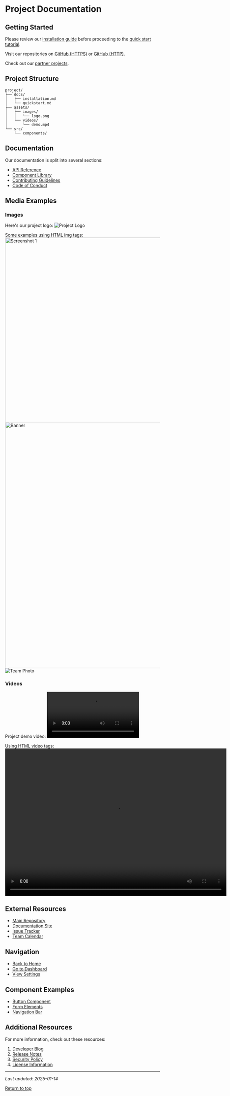 # Project Documentation

## Getting Started

Please review our [installation guide](./docs/installation.md) before proceeding to the [quick start tutorial](./docs/quickstart.md).

Visit our repositories on [GitHub (HTTPS)](https://github.com/example/project) or [GitHub (HTTP)](http://github.com/example/project-mirror).

Check out our [partner projects](/partners/index.md).

## Project Structure

```
project/
├── docs/
│   ├── installation.md
│   └── quickstart.md
├── assets/
│   ├── images/
│   │   └── logo.png
│   └── videos/
│       └── demo.mp4
└── src/
    └── components/
```

## Documentation

Our documentation is split into several sections:

- [API Reference](./docs/api/index.md)
- [Component Library](./src/components/README.md)
- [Contributing Guidelines](/CONTRIBUTING.md)
- [Code of Conduct](https://example.com/code-of-conduct)

## Media Examples

### Images

Here's our project logo:
![Project Logo](./assets/images/logo.png)

Some examples using HTML img tags:
<img src="./assets/images/screenshot1.png" alt="Screenshot 1" width="600">
<img src="/assets/images/banner.jpg" alt="Banner" width="800">
<img src="https://example.com/images/team.jpg" alt="Team Photo">

### Videos

Project demo video:
![Demo Video](./assets/videos/demo.mp4)

Using HTML video tags:
<video width="720" height="480" controls>
  <source src="./assets/videos/tutorial.mp4" type="video/mp4">
  <source src="/assets/videos/tutorial.webm" type="video/webm">
  Your browser does not support the video tag.
</video>

## External Resources

- [Main Repository](./README.md)
- [Documentation Site](https://docs.example.com)
- [Issue Tracker](./issues/index.md)
- [Team Calendar](/team/calendar)

## Navigation

- [Back to Home](./README.md)
- [Go to Dashboard](../dashboard/index.md)
- [View Settings](./settings/index.md)

## Component Examples

- [Button Component](./src/components/Button/README.md)
- [Form Elements](./src/components/Form/index.md)
- [Navigation Bar](/src/components/NavBar/documentation.md)

## Additional Resources

For more information, check out these resources:

1. [Developer Blog](./blog/index.md)
2. [Release Notes](./changelog.md)
3. [Security Policy](/SECURITY.md)
4. [License Information](./LICENSE)

---

*Last updated: 2025-01-14*

[Return to top](#project-documentation)
